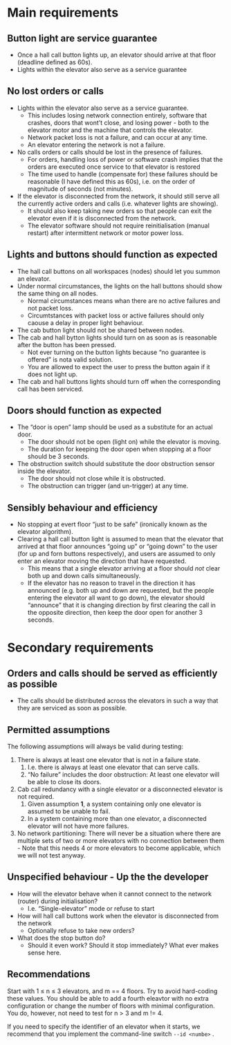# **Main requirements**

## **Button light are service guarantee**
- Once a hall call button lights up, an elevator should arrive at that floor (deadline defined as 60s).
- Lights within the elevator also serve as a service guarantee

## **No lost orders or calls**
- Lights within the elevator also serve as a service guarantee.
  - This includes losing network connection entirely, software that crashes, doors that wont’t close, and losing power - both to the elevator motor and the machine that controls the elevator.
  - Network packet loss is not a failure, and can occur at any time.
  - An elevator entering the network is not a failure.
- No calls orders or calls should be lost in the presence of failures.
  - For orders, handling loss of power or software crash implies that the orders are executed once service to that elevator is restored
  - The time used to handle (compensate for) these failures should be reasonable (I have defined this as 60s), i.e. on the order of magnitude of seconds (not minutes).
- If the elevator is disconnected from the network, it should still serve all the currently active orders and calls (i.e. whatever lights are showing).
  - It should also keep taking new orders so that people can exit the elevator even if it is disconnected from the network.
  - The elevator software should not require reinitialisation (manual restart) after intermittent network or motor power loss.
  
## **Lights and buttons should function as expected**
- The hall call buttons on all workspaces (nodes) should let you summon an elevator.
- Under normal circumstances, the lights on the hall buttons should show the same thing on all nodes.
  - Normal circumstances means whan there are no active failures and not packet loss.
  - Circumtstances with packet loss or active failures should only caouse a delay in proper light behaviour.
- The cab button light should not be shared between nodes.
- The cab and hall bytton lights should turn on as soon as is reasonable after the button has been pressed.
    - Not ever turning on the button lights because “no guarantee is offered” is nota valid solution.
    - You are allowed to expect the user to press the button again if it does not light up.
- The cab and hall buttons lights should turn off when the corresponding call has been serviced.

## **Doors should function as expected**
- The “door is open” lamp should be used as a substitute for an actual door.
  - The door should not be open (light on) while the elevator is moving.
  - The duration for keeping the door open when stopping at a floor should be 3 seconds.
- The obstruction switch should substitute the door obstruction sensor inside the elevator.
  - The door should not close while it is obstructed.
  - The obstruction can trigger (and un-trigger) at any time.
  
## **Sensibly behaviour and efficiency**
- No stopping at evert floor “just to be safe” (ironically known as the elevator algorithm).
- Clearing a hall call button light is assumed to mean that the elevator that arrived at that floor announces “going up” or “going down” to the user (for up and forn buttons respectively), and users are assumed to only enter an elevator moving the direction that have requested.
  - This means that a single elevator arriving at a floor should *not* clear both up and down calls simultaneously.
  - If the elevator has no reason to travel in the direction it has announced (e.g. both up and down are requested, but the people entering the elevator all want to go down), the elevator should “announce” that it is changing direction by first clearing the call in the opposite direction, then keep the door open for another 3 seconds.
  
# **Secondary requirements**

## **Orders and calls should be served as efficiently as possible**
- The calls should be distributed across the elevators in such a way that they are serviced as soon as possible.

## **Permitted assumptions**
The following assumptions will always be valid during testing:
1. There is always at least one elevator that is not in a failure state.
    1. I.e. there is always at least one elevator that can serve calls.
    2. “No failure” includes the door obstruction: At least one elevator will be able to close its doors.
2. Cab call redundancy with a single elevator or a disconnected elevator is not required.
    1. Given assumption **1**, a system containing only one elevator is assumed to be unable to fail.
    2. In a system containing more than one elevator, a disconnected elevator will not have more failures.
3. No network partitioning: There will never be a situation where there are multiple sets of two or more elevators with no connection between them - Note that this needs 4 or more elevators to become applicable, which we will not test anyway.

## **Unspecified behaviour - Up the the developer**
- How will the elevator behave when it cannot connect to the network (router) during initialisation?
  - I.e. “Single-elevator” mode or refuse to start
- How will hall call buttons work when the elevator is disconnected from the network
  - Optionally refuse to take new orders?
- What does the stop button do?
  - Should it even work? Should it stop immediately? What ever makes sense here.
  
## **Recommendations**
Start with 1 ≤ n ≤ 3 elevators, and m == 4 floors. Try to avoid hard-coding these values. You should be able to add a fourth eleavtor with no extra configuration or change the number of floors with minimal configuration. You do, however, not need to test for n > 3 and m != 4.

If you need to specify the identifier of an elevator when it starts, we recommend that you implement the command-line switch `--id <numbe>` .